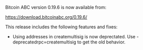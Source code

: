 Bitcoin ABC version 0.19.6 is now available from:

  <https://download.bitcoinabc.org/0.19.6/>

This release includes the following features and fixes:
 - Using addresses in createmultisig is now deprectated. Use -deprecatedrpc=createmultisig to get the old behavior.
